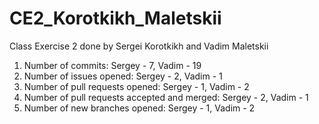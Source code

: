 # CE2_Korotkikh_Maletskii
Class Exercise 2 done by Sergei Korotkikh and Vadim Maletskii


1. Number of commits: Sergey - 7, Vadim - 19
2. Number of issues opened: Sergey - 2, Vadim - 1
3. Number of pull requests opened: Sergey - 1, Vadim - 2
4. Number of pull requests accepted and merged: Sergey - 2, Vadim - 1
5. Number of new branches opened: Sergey - 1, Vadim - 2
